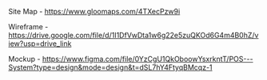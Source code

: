 Site Map - https://www.gloomaps.com/4TXecPzw9i

Wireframe - https://drive.google.com/file/d/1I1DfVwDta1w6g22e5zuQKOd6G4m4B0hZ/view?usp=drive_link

Mockup - https://www.figma.com/file/0YzCgU1QkOboowYsxrkntT/POS---System?type=design&mode=design&t=dSL7hY4FtyqBMcqz-1